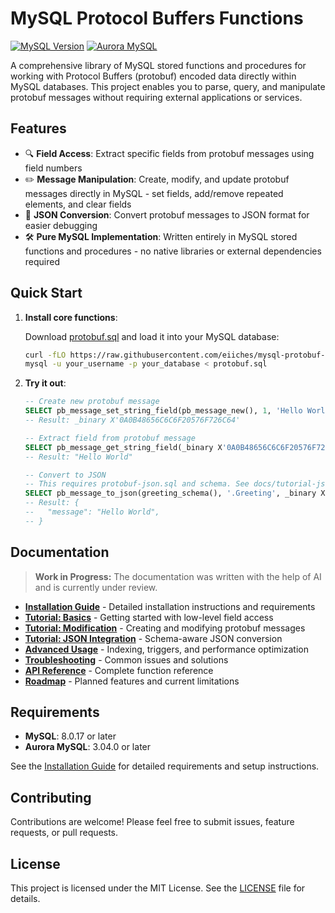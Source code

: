 # MySQL Protocol Buffers Functions

[![MySQL Version](https://img.shields.io/badge/MySQL-8.0.17%2B-blue)](https://dev.mysql.com/downloads/mysql/)
[![Aurora MySQL](https://img.shields.io/badge/Aurora%20MySQL-3.04.0%2B-orange)](https://aws.amazon.com/rds/aurora/)

A comprehensive library of MySQL stored functions and procedures for working with Protocol Buffers (protobuf) encoded data directly within MySQL databases. This project enables you to parse, query, and manipulate protobuf messages without requiring external applications or services.

## Features

- 🔍 **Field Access**: Extract specific fields from protobuf messages using field numbers
- ✏️ **Message Manipulation**: Create, modify, and update protobuf messages directly in MySQL - set fields, add/remove repeated elements, and clear fields
- 🔄 **JSON Conversion**: Convert protobuf messages to JSON format for easier debugging
- 🛠️ **Pure MySQL Implementation**: Written entirely in MySQL stored functions and procedures - no native libraries or external dependencies required

## Quick Start

1. **Install core functions**:

   Download [protobuf.sql](https://raw.githubusercontent.com/eiiches/mysql-protobuf-functions/refs/heads/main/build/protobuf.sql) and load it into your MySQL database:
   ```bash
   curl -fLO https://raw.githubusercontent.com/eiiches/mysql-protobuf-functions/refs/heads/main/build/protobuf.sql
   mysql -u your_username -p your_database < protobuf.sql
   ```

2. **Try it out**:
   ```sql
   -- Create new protobuf message
   SELECT pb_message_set_string_field(pb_message_new(), 1, 'Hello World');
   -- Result: _binary X'0A0B48656C6C6F20576F726C64'

   -- Extract field from protobuf message
   SELECT pb_message_get_string_field(_binary X'0A0B48656C6C6F20576F726C64', 1, '');
   -- Result: "Hello World"

   -- Convert to JSON
   -- This requires protobuf-json.sql and schema. See docs/tutorial-json.md for ways to load schema into MySQL.
   SELECT pb_message_to_json(greeting_schema(), '.Greeting', _binary X'0A0B48656C6C6F20576F726C64');
   -- Result: {
   --   "message": "Hello World",
   -- }
   ```

## Documentation

> **Work in Progress:** The documentation was written with the help of AI and is currently under review.

- **[Installation Guide](docs/installation.md)** - Detailed installation instructions and requirements
- **[Tutorial: Basics](docs/tutorial-basics.md)** - Getting started with low-level field access
- **[Tutorial: Modification](docs/tutorial-modification.md)** - Creating and modifying protobuf messages
- **[Tutorial: JSON Integration](docs/tutorial-json.md)** - Schema-aware JSON conversion
- **[Advanced Usage](docs/advanced-usage.md)** - Indexing, triggers, and performance optimization
- **[Troubleshooting](docs/troubleshooting.md)** - Common issues and solutions
- **[API Reference](docs/function-reference.md)** - Complete function reference
- **[Roadmap](docs/roadmap.md)** - Planned features and current limitations

## Requirements

- **MySQL**: 8.0.17 or later
- **Aurora MySQL**: 3.04.0 or later

See the [Installation Guide](docs/installation.md) for detailed requirements and setup instructions.

## Contributing

Contributions are welcome! Please feel free to submit issues, feature requests, or pull requests.

## License

This project is licensed under the MIT License. See the [LICENSE](LICENSE) file for details.
